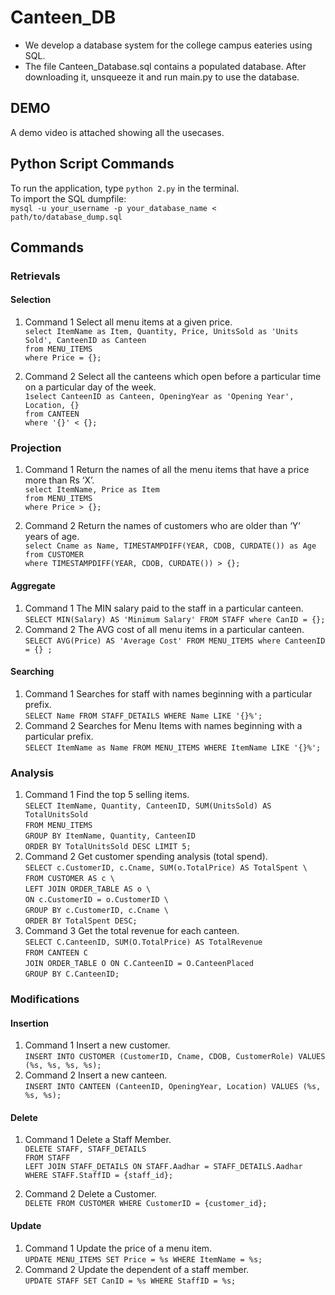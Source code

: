 # Canteen_DB
- We develop a database system for the college campus eateries using SQL.
- The file Canteen_Database.sql contains a populated database. After downloading it, unsqueeze it and run main.py to use the database.

## DEMO
A demo video is attached showing all the usecases.

## Python Script Commands
To run the application, type `python 2.py` in the terminal.  
To import the SQL dumpfile:  
```mysql -u your_username -p your_database_name < path/to/database_dump.sql```

## Commands
### Retrievals
#### Selection
1. Command 1
Select all menu items at a given price.  
```select ItemName as Item, Quantity, Price, UnitsSold as 'Units Sold', CanteenID as Canteen```  
```from MENU_ITEMS```  
```where Price = {};```

3. Command 2
Select all the canteens which open before a particular time on a particular day of
the week.  
```1select CanteenID as Canteen, OpeningYear as 'Opening Year', Location, {}```  
```from CANTEEN```  
```where '{}' < {};```  

### Projection
1. Command 1
Return the names of all the menu items that have a price more than Rs ‘X’.  
```select ItemName, Price as Item```  
```from MENU_ITEMS```  
```where Price > {};```

2. Command 2
Return the names of customers who are older than ‘Y’ years of age.  
```select Cname as Name, TIMESTAMPDIFF(YEAR, CDOB, CURDATE()) as Age```  
```from CUSTOMER```  
```where TIMESTAMPDIFF(YEAR, CDOB, CURDATE()) > {};```  

#### Aggregate
1. Command 1
The MIN salary paid to the staff in a particular canteen.  
```SELECT MIN(Salary) AS 'Minimum Salary' FROM STAFF where CanID = {};```  
2. Command 2
The AVG cost of all menu items in a particular canteen.  
```SELECT AVG(Price) AS 'Average Cost' FROM MENU_ITEMS where CanteenID = {} ;```  

#### Searching
1. Command 1
Searches for staff with names beginning with a particular prefix.  
```SELECT Name FROM STAFF_DETAILS WHERE Name LIKE '{}%';```  
2. Command 2
Searches for Menu Items with names beginning with a particular prefix.  
```SELECT ItemName as Name FROM MENU_ITEMS WHERE ItemName LIKE '{}%';```  

### Analysis
1. Command 1
Find the top 5 selling items.  
```SELECT ItemName, Quantity, CanteenID, SUM(UnitsSold) AS TotalUnitsSold```  
```FROM MENU_ITEMS```   
```GROUP BY ItemName, Quantity, CanteenID```  
```ORDER BY TotalUnitsSold DESC LIMIT 5;```   
2. Command 2
Get customer spending analysis (total spend).  
```SELECT c.CustomerID, c.Cname, SUM(o.TotalPrice) AS TotalSpent \```  
```FROM CUSTOMER AS c \```  
```LEFT JOIN ORDER_TABLE AS o \```  
```ON c.CustomerID = o.CustomerID \```  
```GROUP BY c.CustomerID, c.Cname \```  
```ORDER BY TotalSpent DESC;```  
3. Command 3
Get the total revenue for each canteen.   
```SELECT C.CanteenID, SUM(O.TotalPrice) AS TotalRevenue```  
```FROM CANTEEN C```  
```JOIN ORDER_TABLE O ON C.CanteenID = O.CanteenPlaced```  
```GROUP BY C.CanteenID;```  

### Modifications
#### Insertion
1. Command 1
Insert a new customer.  
```INSERT INTO CUSTOMER (CustomerID, Cname, CDOB, CustomerRole) VALUES (%s, %s, %s, %s);```
2. Command 2
Insert a new canteen.  
```INSERT INTO CANTEEN (CanteenID, OpeningYear, Location) VALUES (%s, %s, %s);```

#### Delete
1. Command 1
Delete a Staff Member.  
```DELETE STAFF, STAFF_DETAILS```  
```FROM STAFF```  
```LEFT JOIN STAFF_DETAILS ON STAFF.Aadhar = STAFF_DETAILS.Aadhar```  
```WHERE STAFF.StaffID = {staff_id};```  

2. Command 2
Delete a Customer.  
```DELETE FROM CUSTOMER WHERE CustomerID = {customer_id};```

#### Update
1. Command 1
Update the price of a menu item.  
```UPDATE MENU_ITEMS SET Price = %s WHERE ItemName = %s;```
2. Command 2
Update the dependent of a staff member.  
```UPDATE STAFF SET CanID = %s WHERE StaffID = %s;```

